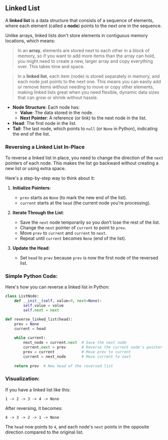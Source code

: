 ## Linked List
A **linked list** is a data structure that consists of a sequence of elements, where each element (called a **node**) points to the next one in the sequence. 

Unlike arrays, linked lists don't store elements in contiguous memory locations, which means: 
> In an **array**, elements are stored next to each other in a block of memory, so if you want to add more items than the array can hold, you might need to create a new, larger array and copy everything over. This takes time and space.

> In a **linked list**, each item (node) is stored separately in memory, and each node just points to the next one. This means you can easily add or remove items without needing to move or copy other elements, making linked lists great when you need flexible, dynamic data sizes that can grow or shrink without hassle.


- **Node Structure**: Each node has:
  - **Value**: The data stored in the node.
  - **Next Pointer**: A reference (or link) to the next node in the list.
- **Head**: The first node in the list.
- **Tail**: The last node, which points to `null` (or `None` in Python), indicating the end of the list.

### Reversing a Linked List In-Place
To reverse a linked list in place, you need to change the direction of the `next` pointers of each node. This makes the list go backward without creating a new list or using extra space.

Here's a step-by-step way to think about it:

1. **Initialize Pointers**:
   - `prev` starts as `None` (to mark the new end of the list).
   - `current` starts at the `head` (the current node you're processing).

2. **Iterate Through the List**:
   - Save the `next` node temporarily so you don’t lose the rest of the list.
   - Change the `next` pointer of `current` to point to `prev`.
   - Move `prev` to `current` and `current` to `next`.
   - Repeat until `current` becomes `None` (end of the list).

3. **Update the Head**:
   - Set `head` to `prev` because `prev` is now the first node of the reversed list.

### Simple Python Code:
Here's how you can reverse a linked list in Python:

```python
class ListNode:
    def __init__(self, value=0, next=None):
        self.value = value
        self.next = next

def reverse_linked_list(head):
    prev = None
    current = head
    
    while current:
        next_node = current.next  # Save the next node
        current.next = prev       # Reverse the current node's pointer
        prev = current            # Move prev to current
        current = next_node       # Move current to next
    
    return prev  # New head of the reversed list
```

### Visualization:
If you have a linked list like this:
```
1 -> 2 -> 3 -> 4 -> None
```

After reversing, it becomes:
```
4 -> 3 -> 2 -> 1 -> None
```

The `head` now points to `4`, and each node's `next` points in the opposite direction compared to the original list.
